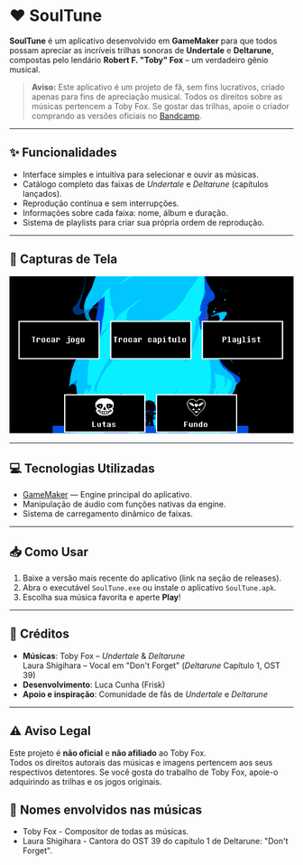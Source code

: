 # ❤️ SoulTune

**SoulTune** é um aplicativo desenvolvido em **GameMaker** para que todos possam apreciar as incríveis trilhas sonoras de **Undertale** e **Deltarune**, compostas pelo lendário **Robert F. "Toby" Fox** – um verdadeiro gênio musical.

> **Aviso:** Este aplicativo é um projeto de fã, sem fins lucrativos, criado apenas para fins de apreciação musical. Todos os direitos sobre as músicas pertencem a Toby Fox. Se gostar das trilhas, apoie o criador comprando as versões oficiais no [Bandcamp](https://tobyfox.bandcamp.com/).

---

## ✨ Funcionalidades
- Interface simples e intuitiva para selecionar e ouvir as músicas.
- Catálogo completo das faixas de *Undertale* e *Deltarune* (capítulos lançados).
- Reprodução contínua e sem interrupções.
- Informações sobre cada faixa: nome, álbum e duração.
- Sistema de playlists para criar sua própria ordem de reprodução.

---

## 📸 Capturas de Tela
![Captura 1](imagem_2025-08-09_112916518.png)

---

## 💻 Tecnologias Utilizadas
- [GameMaker](https://gamemaker.io/) — Engine principal do aplicativo.
- Manipulação de áudio com funções nativas da engine.
- Sistema de carregamento dinâmico de faixas.

---

## 📥 Como Usar
1. Baixe a versão mais recente do aplicativo (link na seção de releases).
2. Abra o executável `SoulTune.exe` ou instale o aplicativo `SoulTune.apk`.
3. Escolha sua música favorita e aperte **Play**!

---

## 📜 Créditos
- **Músicas**: Toby Fox – *Undertale* & *Deltarune*  
  Laura Shigihara – Vocal em "Don't Forget" (*Deltarune* Capítulo 1, OST 39)
- **Desenvolvimento**: Luca Cunha (Frisk)
- **Apoio e inspiração**: Comunidade de fãs de *Undertale* e *Deltarune*

---

## ⚠️ Aviso Legal
Este projeto é **não oficial** e **não afiliado** ao Toby Fox.  
Todos os direitos autorais das músicas e imagens pertencem aos seus respectivos detentores.
Se você gosta do trabalho de Toby Fox, apoie-o adquirindo as trilhas e os jogos originais.

## 🎵 Nomes envolvidos nas músicas
- Toby Fox - Compositor de todas as músicas.
- Laura Shigihara - Cantora do OST 39 do capítulo 1 de Deltarune: "Don't Forget".